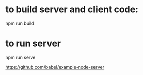 # to build server and client code:
npm run build

# to run server
npm run serve

https://github.com/babel/example-node-server